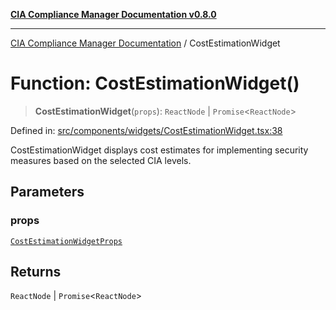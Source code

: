 [**CIA Compliance Manager Documentation v0.8.0**](../README.md)

***

[CIA Compliance Manager Documentation](../globals.md) / CostEstimationWidget

# Function: CostEstimationWidget()

> **CostEstimationWidget**(`props`): `ReactNode` \| `Promise`\<`ReactNode`\>

Defined in: [src/components/widgets/CostEstimationWidget.tsx:38](https://github.com/Hack23/cia-compliance-manager/blob/cb6149c89796a3270553cf52dea8f2c5b402dd17/src/components/widgets/CostEstimationWidget.tsx#L38)

CostEstimationWidget displays cost estimates for implementing security measures
based on the selected CIA levels.

## Parameters

### props

[`CostEstimationWidgetProps`](../interfaces/CostEstimationWidgetProps.md)

## Returns

`ReactNode` \| `Promise`\<`ReactNode`\>
